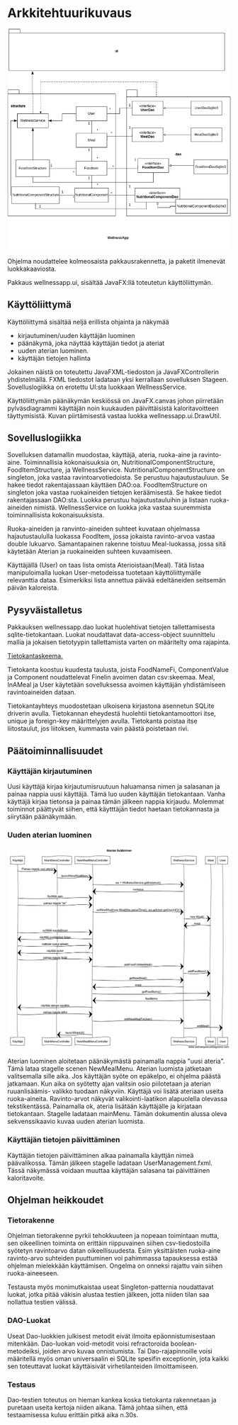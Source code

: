 # Arkkitehtuurikuvaus

![Luokkakaavio](https://raw.githubusercontent.com/ViliLipo/otm-harjoitustyo/master/dokumentaatio/class_diagram.png)


Ohjelma noudattelee kolmeosaista pakkausrakennetta, ja paketit ilmenevät
luokkakaaviosta.

Pakkaus wellnessapp.ui, sisältää JavaFX:llä toteutetun käyttöliittymän.

## Käyttöliittymä
Käyttöliittymä sisältää neljä erillista ohjainta ja näkymää
- kirjautuminen/uuden käyttäjän luominen
- päänäkymä, joka näyttää käyttäjän tiedot ja ateriat
- uuden aterian luominen.
- käyttäjän tietojen hallinta

Jokainen näistä on toteutettu JavaFXML-tiedoston ja JavaFXControllerin
yhdistelmällä. FXML tiedostot ladataan yksi kerrallaan sovelluksen Stageen.
Sovelluslogiikka on erotettu UI:sta luokkaan WellnessService.

Käyttöliittymän päänäkymän keskiössä on JavaFX.canvas johon piirretään
pylväsdiagrammi käyttäjän noin kuukauden päivittäisistä kaloritavoitteen
täyttymisistä. Kuvan piirtämisestä vastaa luokka wellnessapp.ui.DrawUtil.


## Sovelluslogiikka
Sovelluksen datamallin muodostaa, käyttäjä, ateria, ruoka-aine ja ravinto-aine.
Toiminnallisia kokonaisuuksia on, NutritionalComponentStructure,
FoodItemStructure, ja WellnessService. NutritionalComponentStructure
on singleton, joka vastaa ravintoarvotiedoista. Se perustuu
hajautustauluun. Se hakee tiedot rakentajassaan käyttäen DAO:oa.
FoodItemStructure on singleton joka vastaa ruokaineiden tietojen keräämisestä.
Se hakee tiedot rakentajassaan DAO:sta. Luokka perustuu hajautustauluihin ja
listaan ruoka-aineiden nimistä. WellnessService on luokka joka vastaa
suuremmista toiminnallisista kokonaisuuksista.

Ruoka-aineiden ja ranvinto-aineiden suhteet kuvataan ohjelmassa hajautustaululla
luokassa FoodItem, jossa jokaista ravinto-arvoa vastaa double lukuarvo.
Samantapainen rakenne toistuu Meal-luokassa, jossa sitä käytetään
Aterian ja ruokaineiden suhteen kuvaamiseen.

Käyttäjällä (User) on taas lista omista Aterioistaan(Meal). Tätä listaa
manipuloimalla luokan User-metodeissa tuotetaan käyttöliittymälle relevanttia
dataa. Esimerkiksi lista annettua päivää edeltäneiden seitsemän päivän kaloreista.

## Pysyväistalletus

Pakkauksen wellnessapp.dao luokat huolehtivat tietojen tallettamisesta
sqlite-tietokantaan. Luokat noudattavat data-access-object suunnittelu mallia
ja jokaisen tietotyypin tallettamista varten on määritelty oma rajapinta.

[Tietokantaskeema.](https://github.com/ViliLipo/otm-harjoitustyo/blob/master/wellnessapp/src/main/resources/sqlite/dataBaseSchema.sql)

Tietokanta koostuu kuudesta taulusta, joista FoodNameFi, ComponentValue ja
Component noudattelevat Finelin avoimen datan csv:skeemaa.
Meal, InAMeal ja User käytetään sovelluksessa avoimen käyttäjän yhdistämiseen
ravintoaineiden dataan.

Tietokantayhteys muodostetaan ulkoisena kirjastona asennetun SQLite driverin
avulla. Tietokannan eheydestä huolehtii tietokantamoottori itse, unique
ja foreign-key määrittelyjen avulla. Tietokanta poistaa itse liitostaulut, jos
liitoksen, kummasta vain päästä poistetaan rivi.


## Päätoiminnallisuudet

### Käyttäjän kirjautuminen
Uusi käyttäjä kirjaa kirjautumisruutuun haluamansa nimen ja salasanan ja painaa
nappia uusi käyttäjä. Tämä luo uuden käyttäjän tietokantaan.
Vanha käyttäjä kirjaa tietonsa ja painaa tämän jälkeen nappia kirjaudu.
Molemmat toiminnot päättyvät siihen, että käytttäjän tiedot haetaan tietokannasta
ja siirytään päänäkymään.

### Uuden aterian luominen

![Sekvenssi kaavio uuden ruuan lisäämisestä](https://raw.githubusercontent.com/ViliLipo/otm-harjoitustyo/master/dokumentaatio/sequence_newMeal.png)


Aterian luominen aloitetaan päänäkymästä painamalla nappia "uusi ateria".
Tämä lataa stagelle scenen NewMealMenu. Aterian luomista jatketaan valitsemalla
sille aika. Jos käyttäjän syöte on epäkelpo, ei ohjelma päästä jatkamaan.
Kun aika on syötetty ajan valitsin osio piilotetaan ja aterian ruuanlisäämis-
valikko tuodaan näkyviin. Käyttäjä voi lisätä ateriaan useita ruoka-aineita.
Ravinto-arvot näkyvät valikointi-laatikon alapuolella olevassa tekstikentässä.
Painamalla ok, ateria lisätään käyttäjälle ja kirjataan tietokantaan. Stagelle
ladataan mainMenu. Tämän dokumentin alussa oleva sekvenssikaavio kuvaa
uuden aterian luomista.

### Käyttäjän tietojen päivittäminen
Käyttäjän tietojen päivittäminen alkaa painamalla käyttjän nimeä päävalikossa.
Tämän jälkeen stagelle ladataan UserManagement.fxml. Tässä näkymässä
voidaan muuttaa käyttäjän salasana tai päivittäinen kaloritavoite.

## Ohjelman heikkoudet
### Tietorakenne
Ohjelman tietorakenne pyrkii tehokkuuteen ja nopeaan toimintaan mutta, sen
oikeellinen toiminta on erittäin riippuvainen siihen csv-tiedostoilla syötetyn
ravintoarvo datan oikeellisuudesta. Esim yksittäisten ruoka-aine ravinto-arvo
suhteiden puuttuminen voi pahimmassa tapauksessa estää ohjelman mielekkään
käyttämisen. Ongelma on onneksi rajattu vain siihen ruoka-aineeseen.

Testausta myös monimutkaistaa useat Singleton-patternia noudattavat luokat,
jotka pitää väkisin alustaa testien jälkeen, jotta niiden tilan saa nollattua
testien välissä.

### DAO-Luokat
Useat Dao-luokkien julkisest metodit eivät ilmoita epäonnistumisestaan mitenkään.
Dao-luokan void-metodit voisi refractoroida boolean-metodeiksi, joiden
arvo kuvaa onnistumista. Tai Dao-rajapinnoille voisi määritellä myös oman universaalin
ei SQLite spesifin exceptionin, jota kaikki sen toteuttavat luokat käyttäisivät
virhetilanteiden ilmoittamiseen.

### Testaus
Dao-testien toteutus on hieman kankea koska tietokanta rakennetaan ja puretaan
useita kertoja niiden aikana. Tämä johtaa siihen, että testaamisessa
kuluu erittäin pitkä aika n.30s.
